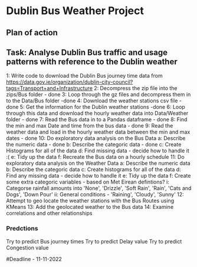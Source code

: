 # Dublin Bus Weather Project
## Plan of action 

## Task: Analyse Dublin Bus traffic and usage patterns with reference to the Dublin weather

1: Write code to download the Dublin Bus journey time data from https://data.gov.ie/organization/dublin-city-council?tags=Transport+and+Infrastructure
2: Decompress the zip file into the zips/Bus folder  - done
3: Loop through the gz files and decompress them in to the Data/Bus folder -done
4: Download the weather stations csv file - done
5: Get the information for the Dublin weather stations -done
6: Loop through this data and download the hourly weather data into Data/Weather folder - done
7: Read the Bus data in to a Pandas dataframe - done
8: Find the min and max Date and time from the bus data - done
9: Read the weather data and load in the hourly weather data between the min and max dates - done
10: Do exploratory data analysis on the Bus Data
    a: Describe the numeric data - done
    b: Describe the categoric data - done
    c: Create Histograms for all of the data 
    d: Find missing data - decide how to handle it :( 
    e: Tidy up the data
    f: Recreate the Bus data on a hourly schedule
11: Do exploratory data analysis on the Weather Data
    a: Describe the numeric data
    b: Describe the categoric data
    c: Create histograms for all of the data
    d: Find any missing data - decide how to handle it
    e: Tidy up the data
    f: Create some extra categoric variables - based on Met Eirean defintions? 
        i: Categorse rainfall amounts into 'None', 'Drizzle', 'Soft Rain', 'Rain', 'Cats and Dogs', 'Down Pour' 
        ii: General conditions - 'Raining', 'Cloudy', 'Sunny' 
12: Attempt to geo locate the weather stations with the Bus Routes using KMeans
13: Add the geolocated weather to the Bus data
14: Examine correlations and other relationships

### Predctions 
Try to predict Bus journey times 
Try to predict Delay value 
Try to predict Congestion value


#Deadline - 11-11-2022